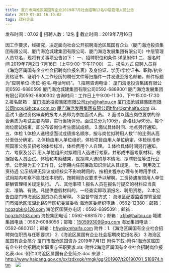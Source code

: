 ```yaml
---
title: 厦门市海沧区属国有企业2019年7月社会招聘12名中层管理人员公告
date: 2019-07-03 16:10:02
tags: 政府企业
---
```

发布时间：07.02   🌟   招聘人数：12名   🌈   截止时间：2019年7月16日
<!-- more -->
因工作要求，经研究，决定面向社会公开招聘海沧区属国有企业（厦门海沧投资集团有限公司、厦门海沧城建集团有限公司、厦门海沧发展集团有限公司）中层管理人员12名，现将有关事项公告如下：
一、招聘职位和条件
详见附件1
二、报名时间
2019年7月2日-7月16日（上午9:00-下午17:00）
三、报名方式
应聘人员将《海沧区属国有企业社会招聘岗位报名表》及身份证、学历/学位证书、职称/执业资格证书、证明个人工作经历的聘任文件等扫描件一并发送至报名邮箱，邮件标题为“应聘单位-岗位-姓名-电话号码”。
1.招聘咨询电话：
厦门海沧投资集团有限公司0592-6880599
厦门海沧城建集团有限公司0592-6889001
厦门海沧发展集团有限公司0592-6800302
咨询时间：工作日上午9:00-11:30，下午15:00-17:30
2.报名邮箱：
厦门海沧投资集团有限公司zyh@haitou.cn
厦门海沧城建集团有限公司hcpu@hcpu.com.cn
厦门海沧发展集团有限公司hfhr@xmhaifa.com
四、面试
1.通过资格审查的报考人员即为参加面试人员。
2.面试以适应岗位要求的综合素质为考试主要内容，实行当场评分。面试总分为100分，合格线为60分。每个岗位面试结束，即公布该岗位考生面试成绩。
3.面试具体时间、地点另行通知。
五、体检
1.体检人选根据面试成绩排名顺序，按与岗位拟聘用人数1:1的比例从高分至低分确定。
2.体检由用人单位组织，体检项目由用人单位确定，体检标准参照国家公务员招考的体检标准，体检费用个人自理。
3.体检具体时间另行通知。
六、考察及公示
用人单位组织对拟聘用人选进行考察，并形成书面考察材料。根据报名人员面试、体检和考察结果，就拟聘人选的基本情况、拟聘职位等进行公示，公示期为五个工作日，公示期内任前廉政知识测试从其规定。
七、聘用及工资待遇
公示结果无异议或经核实不影响聘用的，按相关程序办理有关聘用手续，试用期内考察不能胜任本职的，按聘用协议要求予以解聘。工资待遇按照用人单位薪酬管理相关规定执行。
八、其他事项
1.报名人员在报名时提交的材料应当真实、准确、有效。凡提供虚假材料的，一经查实即取消报名、聘用资格。
2.本公告由厦门市海沧区国资办负责解释。
3.监督举报方式：
海沧区纪委监委邮寄至厦门市海沧区滨湖北路9号区纪委监委收
海沧区委组织电话：0592-12380；邮箱：hcqzgbk@126.com
海沧区国资办电话：0592-6895091；邮箱：hcgzb@163.com
海投集团电话：0592-6881570；邮箱：xfjb@haitou.cn
城建集团电话：0592-6088056；邮箱：150599309@qq.com
海发集团电话：0592-6800131；邮箱：hfjw@xmhaifa.com
附件：1.《海沧区属国有企业社会招聘岗位职责与任职要求》
2.《海沧区属国有企业社会招聘岗位报名表》
3.海沧区属国有企业简介
厦门市海沧区国资办
2019年7月1日
附件下载:·附件1海沧区属国有企业社会招聘岗位职责与任职要求.xls
·附件2海沧区属国有企业社会招聘岗位报名表.doc
·附件3海沧区属国有企业简介.doc
来源：
http://www.haicang.gov.cn/xx/zdxxgk/rmgk/gg/201907/t20190701_518974.htm
 
 ![](https://cdn.weiweiblog.cn/20181015134814.png)